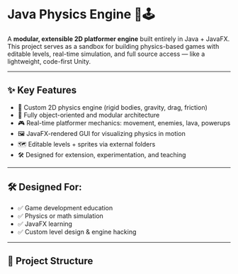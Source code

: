 # Java Physics Engine 🧱🕹️

A **modular, extensible 2D platformer engine** built entirely in Java + JavaFX.  
This project serves as a sandbox for building physics-based games with editable levels, real-time simulation, and full source access — like a lightweight, code-first Unity.

---

## ✨ Key Features

- 🔧 Custom 2D physics engine (rigid bodies, gravity, drag, friction)
- 🧩 Fully object-oriented and modular architecture
- 🎮 Real-time platformer mechanics: movement, enemies, lava, powerups
- 🖼️ JavaFX-rendered GUI for visualizing physics in motion
- 🗺️ Editable levels + sprites via external folders
- 🛠️ Designed for extension, experimentation, and teaching

---

## 🛠️ Designed For:

- ✅ Game development education
- ✅ Physics or math simulation
- ✅ JavaFX learning
- ✅ Custom level design & engine hacking

---

## 📂 Project Structure

